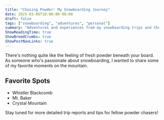 ```yaml
---
title: "Chasing Powder: My Snowboarding Journey"
date: 2025-03-06T10:00:00-08:00
draft: false
tags: ["snowboarding", "adventures", "personal"]
summary: "Adventures and experiences from my snowboarding trips and the joy of finding perfect powder days."
ShowReadingTime: true
ShowBreadCrumbs: true
ShowPostNavLinks: true
---
```


There's nothing quite like the feeling of fresh powder beneath your board. As someone who's passionate about snowboarding, I wanted to share some of my favorite moments on the mountain.

## Favorite Spots
- Whistler Blackcomb
- Mt. Baker
- Crystal Mountain

Stay tuned for more detailed trip reports and tips for fellow powder chasers!
